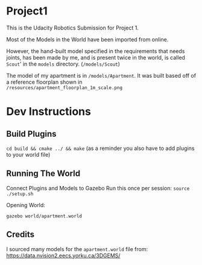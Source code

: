 # Project1

This is the Udacity Robotics Submission for Project 1.

Most of the Models in the World have been imported from online.

However, the hand-built model specified in the requirements that needs joints, has been made by me, and is present twice in the world, is called `Scout`' in the `models` directory. (`/models/Scout`)

The model of my apartment is in `/models/Apartment`. It was built based off of a reference floorplan shown in `/resources/apartment_floorplan_1m_scale.png`

# Dev Instructions

## Build Plugins

`cd build && cmake ../ && make`
(as a reminder you also have to add plugins to your world file)

## Running The World

Connect Plugins and Models to Gazebo
Run this once per session:
`source ./setup.sh`

Opening World:

`gazebo world/apartment.world`

## Credits

I sourced many models for the `apartment.world` file from: https://data.nvision2.eecs.yorku.ca/3DGEMS/
